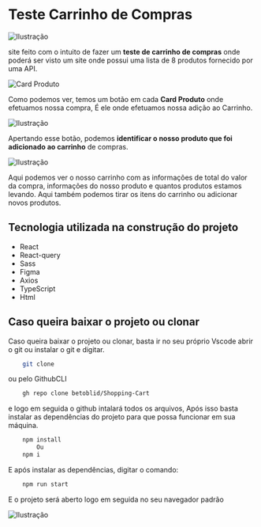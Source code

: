 # Teste Carrinho de Compras

![Ilustração](https://a.imagem.app/o9lNnl.jpeg)

site feito com o intuito de fazer um **teste de carrinho de compras** onde poderá ser visto um site onde possui uma lista de 8 produtos
fornecido por uma API.

![Card Produto](https://a.imagem.app/o9lOrS.jpeg)

Como podemos ver, temos um botão em cada **Card Produto** onde efetuamos nossa compra, É ele onde efetuamos nossa adição ao Carrinho.

![Ilustração](https://a.imagem.app/o958hT.jpeg)

Apertando esse botão, podemos **identificar o nosso produto que foi adicionado ao carrinho** de compras.

![Ilustração](https://a.imagem.app/o95AJ3.jpeg)

Aqui podemos ver o nosso carrinho com as informações de total do valor da compra, informações do nosso produto e quantos produtos estamos levando. Aqui também podemos tirar os itens do carrinho ou adicionar novos produtos.

## Tecnologia utilizada na construção do projeto

- React
- React-query
- Sass
- Figma
- Axios
- TypeScript
- Html


## Caso queira baixar o projeto ou clonar 

Caso queira baixar o projeto ou clonar, basta ir no seu próprio Vscode abrir o git ou instalar o git e digitar.

```sh
    git clone
```

ou pelo GithubCLI
```sh
    gh repo clone betoblid/Shopping-Cart
```

e logo em seguida o github intalará todos os arquivos, Após isso basta instalar as dependências do projeto para que possa funcionar em sua máquina.

```sh
    npm install
        Ou
    npm i
```

E após instalar as dependências, digitar o comando:

```sh
    npm run start
```

E o projeto será aberto logo em seguida no seu navegador padrão 

![Ilustração](https://a.imagem.app/o9lNnl.jpeg)